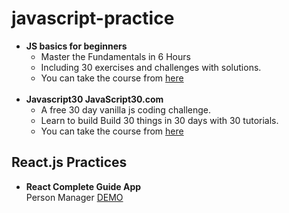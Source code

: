 # javascript-practice
<ul>
  <li>
    <b>JS basics for beginners</b><br>
     <ul>
       <li>Master the Fundamentals in 6 Hours</li>
       <li>Including 30 exercises and challenges with solutions.</li>
       <li>You can take the course from <a href="https://www.udemy.com/course/javascript-basics-for-beginners/" >here</a></li>
     <br>
     </ul>
      
  </li>
  <li>
    <b>Javascript30 JavaScript30.com</b>
    <ul>
      <li>A free 30 day vanilla js coding challenge.</li>
      <li>Learn to build Build 30 things in 30 days with 30 tutorials.</li>
      <li>You can take the course from <a href="https://javascript30.com/" >here</a></li>
    </ul>
  </li>
</ul>
  
<h2>React.js Practices</h2>
  <ul>
    <li><b>React Complete Guide App</b><br>
      Person Manager <a href="https://bit.ly/32RdjaB">DEMO</a><br><br>
    </li>
  </ul>

